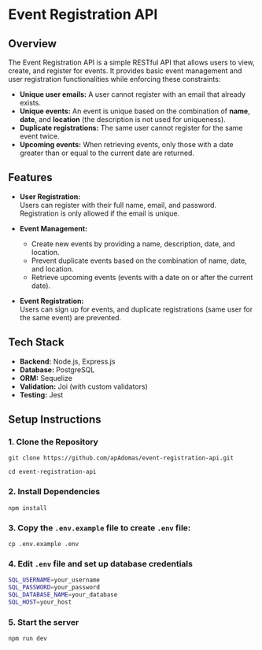 # Event Registration API

## Overview

The Event Registration API is a simple RESTful API that allows users to view, create, and register for events. It provides basic event management and user registration functionalities while enforcing these constraints:

- **Unique user emails:** A user cannot register with an email that already exists.
- **Unique events:** An event is unique based on the combination of **name**, **date**, and **location** (the description is not used for uniqueness).
- **Duplicate registrations:** The same user cannot register for the same event twice.
- **Upcoming events:** When retrieving events, only those with a date greater than or equal to the current date are returned.

## Features

- **User Registration:**  
  Users can register with their full name, email, and password. Registration is only allowed if the email is unique.

- **Event Management:**  
  - Create new events by providing a name, description, date, and location.
  - Prevent duplicate events based on the combination of name, date, and location.
  - Retrieve upcoming events (events with a date on or after the current date).

- **Event Registration:**  
  Users can sign up for events, and duplicate registrations (same user for the same event) are prevented.

## Tech Stack

- **Backend:** Node.js, Express.js
- **Database:** PostgreSQL
- **ORM:** Sequelize
- **Validation:** Joi (with custom validators)
- **Testing:** Jest

## Setup Instructions
### 1. Clone the Repository
```git clone https://github.com/apAdomas/event-registration-api.git```
 
```cd event-registration-api```

### 2. Install Dependencies
```npm install```

### 3. Copy the `.env.example` file to create `.env` file:
```cp .env.example .env```
### 4. Edit `.env` file and set up database credentials
```sh
SQL_USERNAME=your_username
SQL_PASSWORD=your_password
SQL_DATABASE_NAME=your_database
SQL_HOST=your_host
```
### 5. Start the server
`npm run dev` 